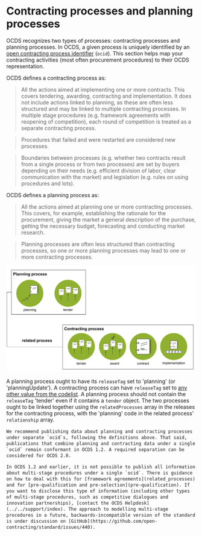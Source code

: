 # Contracting processes and planning processes

OCDS recognizes two types of processes: contracting processes and planning processes. In OCDS, a given process is uniquely identified by an [open contracting process identifier](../../schema/identifiers.md#open-contracting-process-identifier-ocid) (`ocid`). This section helps map your contracting activities (most often procurement procedures) to their OCDS representation.

OCDS defines a contracting process as:

> All the actions aimed at implementing one or more contracts. This covers tendering, awarding, contracting and implementation. It does not include actions linked to planning, as these are often less structured and may be linked to multiple contracting processes. In multiple stage procedures (e.g. framework agreements with reopening of competition), each round of competition is treated as a separate contracting process.

> Procedures that failed and were restarted are considered new processes.

> Boundaries between processes (e.g. whether two contracts result from a single process or from two processes) are set by buyers depending on their needs (e.g. efficient division of labor, clear communication with the market) and legislation (e.g. rules on using procedures and lots).

OCDS defines a planning process as: 

> All the actions aimed at planning one or more contracting processes. This covers, for example, establishing the rationale for the procurement, giving the market a general description of the purchase, getting the necessary budget, forecasting and conducting market research.

> Planning processes are often less structured than contracting processes, so one or more planning processes may lead to one or more contracting processes.

![Contracting Process](../../_static/png/contracting_process.png)

A planning process ought to have its `releaseTag` set to 'planning' (or 'planningUpdate'). A contracting process can have `releaseTag` set to [any other value from the codelist](../../schema/codelists.md#release-tag). A planning process should not contain the `releaseTag` 'tender' even if it contains a `tender` object. The two processes ought to be linked together using the `relatedProcesses` array in the releases for the contracting process, with the 'planning' code in the related process' `relationship` array.

```{note}
We recommend publishing data about planning and contracting processes under separate `ocid`s, following the definitions above. That said, publications that combine planning and contracting data under a single `ocid` remain conformant in OCDS 1.2. A required separation can be considered for OCDS 2.0.
```

```{note}
In OCDS 1.2 and earlier, it is not possible to publish all information about multi-stage procedures under a single `ocid`. There is guidance on how to deal with this for [framework agreements](related_processes) and for [pre-qualification and pre-selection](pre-qualification). If you want to disclose this type of information (including other types of multi-stage procedures, such as competitive dialogues and innovation partnerships), [contact the OCDS Helpdesk](../../support/index). The approach to modelling multi-stage procedures in a future, backwards-incompatible version of the standard is under discussion on [GitHub](https://github.com/open-contracting/standard/issues/440).
```
